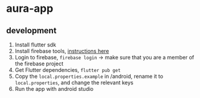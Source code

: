 # aura-app

## development

1. Install flutter sdk
2. Install firebase tools, [instructions here](https://firebase.google.com/docs/cli/#windows)
3. Login to firebase, `firebase login` -> make sure that you are a member of the firebase project
4. Get Flutter dependencies, `flutter pub get`
5. Copy the `local.properties.example` in /android, rename it to `local.properties`, and change the
   relevant keys
6. Run the app with android studio